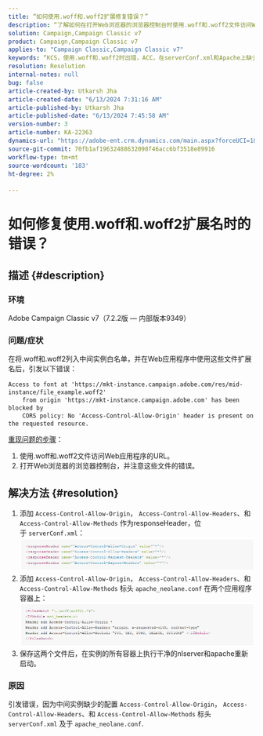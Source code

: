 ```yaml
---
title: “如何使用.woff和.woff2扩展修复错误？”
description: “了解如何在打开Web浏览器的浏览器控制台时使用.woff和.woff2文件访问Web应用程序的URL。”
solution: Campaign,Campaign Classic v7
product: Campaign,Campaign Classic v7
applies-to: "Campaign Classic,Campaign Classic v7"
keywords: “KCS，使用.woff和.woff2时出错，ACC，在serverConf.xml和Apache上缺少配置”
resolution: Resolution
internal-notes: null
bug: false
article-created-by: Utkarsh Jha
article-created-date: "6/13/2024 7:31:16 AM"
article-published-by: Utkarsh Jha
article-published-date: "6/13/2024 7:45:58 AM"
version-number: 3
article-number: KA-22363
dynamics-url: "https://adobe-ent.crm.dynamics.com/main.aspx?forceUCI=1&pagetype=entityrecord&etn=knowledgearticle&id=0e7e3fe7-5629-ef11-840b-000d3a37eaf2"
source-git-commit: 70fb1af19632488632098f46acc6bf3518e89916
workflow-type: tm+mt
source-wordcount: '183'
ht-degree: 2%

---
```


# 如何修复使用.woff和.woff2扩展名时的错误？

## 描述 {#description}


### 环境

Adobe Campaign Classic v7（7.2.2版 — 内部版本9349）

### 问题/症状

在将.woff和.woff2列入中间实例白名单，并在Web应用程序中使用这些文件扩展名后，引发以下错误：


```
Access to font at 'https://mkt-instance.campaign.adobe.com/res/mid-instance/file_example.woff2'
    from origin 'https://mkt-instance.campaign.adobe.com' has been blocked by 
    CORS policy: No 'Access-Control-Allow-Origin' header is present on the requested resource.
```


<u>重现问题的步骤</u>：

1. 使用.woff和.woff2文件访问Web应用程序的URL。
2. 打开Web浏览器的浏览器控制台，并注意这些文件的错误。



## 解决方法 {#resolution}


1. 添加 `Access-Control-Allow-Origin`， `Access-Control-Allow-Headers`、和 `Access-Control-Allow-Methods` 作为responseHeader，位于 `serverConf.xml`：    ![](assets/02ae0a1c-2515-ee11-8f6e-6045bd0067ea.png)
2. 添加 `Access-Control-Allow-Origin`， `Access-Control-Allow-Headers`、和 `Access-Control-Allow-Methods` 标头 `apache_neolane.conf` 在两个应用程序容器上：    ![](assets/f7215128-2515-ee11-8f6e-6045bd0067ea.png)
3. 保存这两个文件后，在实例的所有容器上执行干净的nlserver和apache重新启动。


### 原因

引发错误，因为中间实例缺少的配置 `Access-Control-Allow-Origin`， `Access-Control-Allow-Headers`、和 `Access-Control-Allow-Methods` 标头 `serverConf.xml` 及于 `apache_neolane.conf`.
